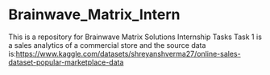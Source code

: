 # Brainwave_Matrix_Intern
This is a repository for Brainwave Matrix Solutions Internship Tasks
Task 1 is a sales analytics of a commercial store and the source data is:https://www.kaggle.com/datasets/shreyanshverma27/online-sales-dataset-popular-marketplace-data


